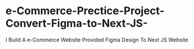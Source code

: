 # e-Commerce-Prectice-Project-Convert-Figma-to-Next-JS-
I Build A e-Commerce Website Provided Figma Design To Next JS Website
